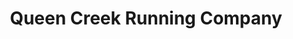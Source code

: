 ---
title: "Queen Creek Running Company"
url: /queen-creek/queen-creek-running-company/
shop: shop
---
